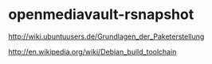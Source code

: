 openmediavault-rsnapshot
========================

http://wiki.ubuntuusers.de/Grundlagen_der_Paketerstellung

http://en.wikipedia.org/wiki/Debian_build_toolchain
